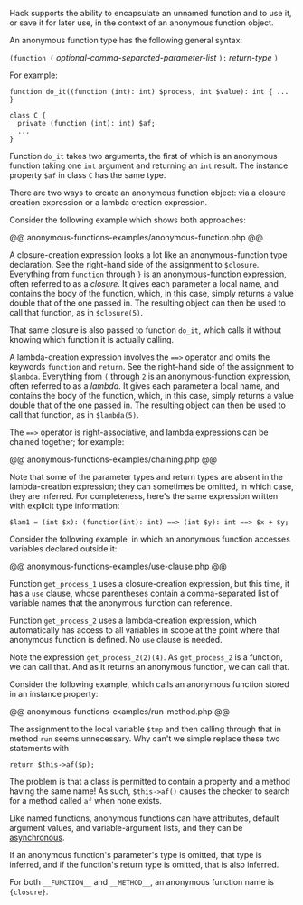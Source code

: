 Hack supports the ability to encapsulate an unnamed function and to use it, or save it for later use, in the context of an anonymous function object.

An anonymous function type has the following general syntax:

`(function (` *optional-comma-separated-parameter-list* `):` *return-type* `)`

For example:

```Hack
function do_it((function (int): int) $process, int $value): int { ... }

class C {
  private (function (int): int) $af;
  ...
}
```

Function `do_it` takes two arguments, the first of which is an anonymous function taking one `int` argument and returning an `int` result.
The instance property `$af` in class `C` has the same type.

There are two ways to create an anonymous function object: via a
closure creation expression or a lambda creation expression.

Consider the following example which shows both approaches:

@@ anonymous-functions-examples/anonymous-function.php @@

A closure-creation expression looks a lot like an anonymous-function type declaration. See the right-hand side of the assignment to `$closure`.
Everything from `function` through `}` is an anonymous-function expression, often referred to as a *closure*. It gives each parameter a local
name, and contains the body of the function, which, in this case, simply returns a value double that of the one passed in. The resulting object
can then be used to call that function, as in `$closure(5)`.

That same closure is also passed to function `do_it`, which calls it without knowing which function it is actually calling.

A lambda-creation expression involves the `==>` operator and omits the keywords `function` and `return`. See the right-hand side of the
assignment to `$lambda`. Everything from `(` through `2` is an anonymous-function expression, often referred to as a *lambda*. It gives
each parameter a local name, and contains the body of the function, which, in this case, simply returns a value double that of the one passed in.
The resulting object can then be used to call that function, as in `$lambda(5)`.

The `==>` operator is right-associative, and lambda expressions can be chained together; for example:

@@ anonymous-functions-examples/chaining.php @@

Note that some of the parameter types and return types are absent in the lambda-creation expression; they can sometimes be omitted, in which case, they are
inferred. For completeness, here's the same expression written with explicit type information:

```Hack
$lam1 = (int $x): (function(int): int) ==> (int $y): int ==> $x + $y;
```

Consider the following example, in which an anonymous function accesses variables declared outside it:

@@ anonymous-functions-examples/use-clause.php @@

Function `get_process_1` uses a closure-creation expression, but this time, it has a `use` clause, whose parentheses contain a comma-separated
list of variable names that the anonymous function can reference.

Function `get_process_2` uses a lambda-creation expression, which automatically has access to all variables in scope at the point where that
anonymous function is defined. No `use` clause is needed.

Note the expression `get_process_2(2)(4)`. As `get_process_2` is a function, we can call that. And as it returns an anonymous function, we can call that.

Consider the following example, which calls an anonymous function stored in an instance property:

@@ anonymous-functions-examples/run-method.php @@

The assignment to the local variable `$tmp` and then calling through that in method `run` seems unnecessary. Why can't we simple replace these
two statements with

```Hack
return $this->af($p);
```

The problem is that a class is permitted to contain a property and a method having the same name! As such, `$this->af()` causes the checker to
search for a method called `af` when none exists.

Like named functions, anonymous functions can have attributes, default argument values, and variable-argument lists, and they can be
[asynchronous](../asynchronous-operations/introduction.md).

If an anonymous function's parameter's type is omitted, that type is inferred, and if the function's return type is omitted, that is also inferred.

For both `__FUNCTION__` and `__METHOD__`, an anonymous function name is `{closure}`.
